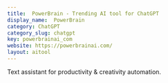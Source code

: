 ```yaml
---
title:  PowerBrain - Trending AI tool for ChatGPT
display_name:  PowerBrain
category: ChatGPT
category_slug: chatgpt
key: powerbrainai_com
website: https://powerbrainai.com/
layout: aitool
---
```


Text assistant for productivity & creativity automation.
